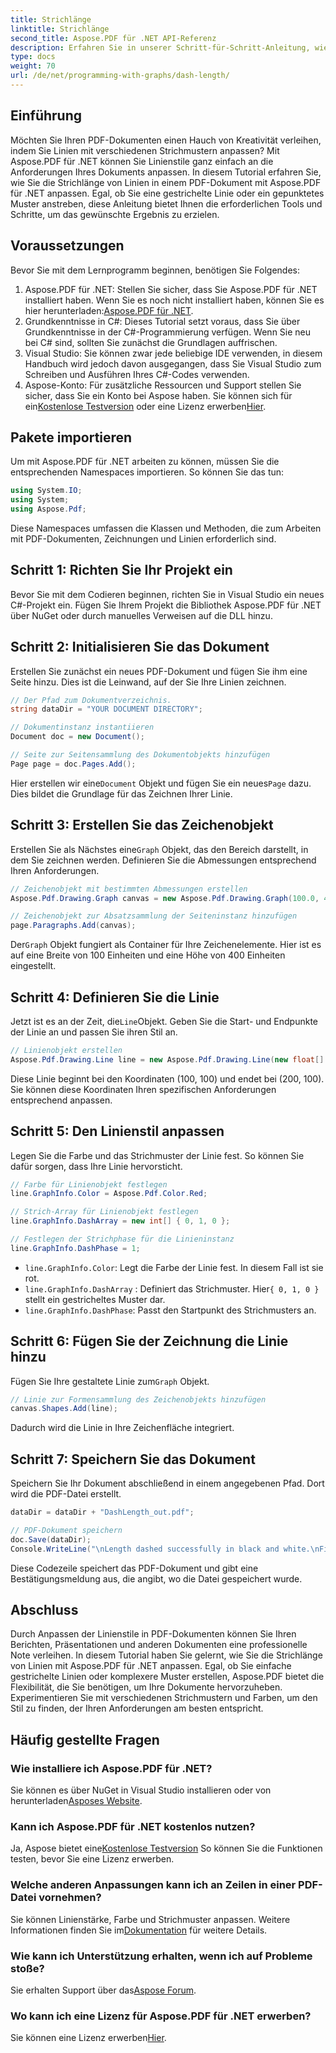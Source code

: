 ```yaml
---
title: Strichlänge
linktitle: Strichlänge
second_title: Aspose.PDF für .NET API-Referenz
description: Erfahren Sie in unserer Schritt-für-Schritt-Anleitung, wie Sie Strichmuster in PDFs mit Aspose.PDF für .NET anpassen. Perfekt, um Ihren Dokumenten Stil zu verleihen.
type: docs
weight: 70
url: /de/net/programming-with-graphs/dash-length/
---
```

## Einführung

Möchten Sie Ihren PDF-Dokumenten einen Hauch von Kreativität verleihen, indem Sie Linien mit verschiedenen Strichmustern anpassen? Mit Aspose.PDF für .NET können Sie Linienstile ganz einfach an die Anforderungen Ihres Dokuments anpassen. In diesem Tutorial erfahren Sie, wie Sie die Strichlänge von Linien in einem PDF-Dokument mit Aspose.PDF für .NET anpassen. Egal, ob Sie eine gestrichelte Linie oder ein gepunktetes Muster anstreben, diese Anleitung bietet Ihnen die erforderlichen Tools und Schritte, um das gewünschte Ergebnis zu erzielen.

## Voraussetzungen

Bevor Sie mit dem Lernprogramm beginnen, benötigen Sie Folgendes:

1. Aspose.PDF für .NET: Stellen Sie sicher, dass Sie Aspose.PDF für .NET installiert haben. Wenn Sie es noch nicht installiert haben, können Sie es hier herunterladen:[Aspose.PDF für .NET](https://releases.aspose.com/pdf/net/).
2. Grundkenntnisse in C#: Dieses Tutorial setzt voraus, dass Sie über Grundkenntnisse in der C#-Programmierung verfügen. Wenn Sie neu bei C# sind, sollten Sie zunächst die Grundlagen auffrischen.
3. Visual Studio: Sie können zwar jede beliebige IDE verwenden, in diesem Handbuch wird jedoch davon ausgegangen, dass Sie Visual Studio zum Schreiben und Ausführen Ihres C#-Codes verwenden.
4.  Aspose-Konto: Für zusätzliche Ressourcen und Support stellen Sie sicher, dass Sie ein Konto bei Aspose haben. Sie können sich für ein[Kostenlose Testversion](https://releases.aspose.com/) oder eine Lizenz erwerben[Hier](https://purchase.aspose.com/buy).

## Pakete importieren

Um mit Aspose.PDF für .NET arbeiten zu können, müssen Sie die entsprechenden Namespaces importieren. So können Sie das tun:

```csharp
using System.IO;
using System;
using Aspose.Pdf;
```

Diese Namespaces umfassen die Klassen und Methoden, die zum Arbeiten mit PDF-Dokumenten, Zeichnungen und Linien erforderlich sind.

## Schritt 1: Richten Sie Ihr Projekt ein

Bevor Sie mit dem Codieren beginnen, richten Sie in Visual Studio ein neues C#-Projekt ein. Fügen Sie Ihrem Projekt die Bibliothek Aspose.PDF für .NET über NuGet oder durch manuelles Verweisen auf die DLL hinzu. 

## Schritt 2: Initialisieren Sie das Dokument

Erstellen Sie zunächst ein neues PDF-Dokument und fügen Sie ihm eine Seite hinzu. Dies ist die Leinwand, auf der Sie Ihre Linien zeichnen.

```csharp
// Der Pfad zum Dokumentverzeichnis.
string dataDir = "YOUR DOCUMENT DIRECTORY";

// Dokumentinstanz instantiieren
Document doc = new Document();

// Seite zur Seitensammlung des Dokumentobjekts hinzufügen
Page page = doc.Pages.Add();
```

 Hier erstellen wir eine`Document` Objekt und fügen Sie ein neues`Page` dazu. Dies bildet die Grundlage für das Zeichnen Ihrer Linie.

## Schritt 3: Erstellen Sie das Zeichenobjekt

 Erstellen Sie als Nächstes eine`Graph` Objekt, das den Bereich darstellt, in dem Sie zeichnen werden. Definieren Sie die Abmessungen entsprechend Ihren Anforderungen.

```csharp
// Zeichenobjekt mit bestimmten Abmessungen erstellen
Aspose.Pdf.Drawing.Graph canvas = new Aspose.Pdf.Drawing.Graph(100.0, 400.0);

// Zeichenobjekt zur Absatzsammlung der Seiteninstanz hinzufügen
page.Paragraphs.Add(canvas);
```

 Der`Graph` Objekt fungiert als Container für Ihre Zeichenelemente. Hier ist es auf eine Breite von 100 Einheiten und eine Höhe von 400 Einheiten eingestellt.

## Schritt 4: Definieren Sie die Linie

 Jetzt ist es an der Zeit, die`Line`Objekt. Geben Sie die Start- und Endpunkte der Linie an und passen Sie ihren Stil an.

```csharp
// Linienobjekt erstellen
Aspose.Pdf.Drawing.Line line = new Aspose.Pdf.Drawing.Line(new float[] { 100, 100, 200, 100 });
```

Diese Linie beginnt bei den Koordinaten (100, 100) und endet bei (200, 100). Sie können diese Koordinaten Ihren spezifischen Anforderungen entsprechend anpassen.

## Schritt 5: Den Linienstil anpassen

Legen Sie die Farbe und das Strichmuster der Linie fest. So können Sie dafür sorgen, dass Ihre Linie hervorsticht.

```csharp
// Farbe für Linienobjekt festlegen
line.GraphInfo.Color = Aspose.Pdf.Color.Red;

// Strich-Array für Linienobjekt festlegen
line.GraphInfo.DashArray = new int[] { 0, 1, 0 };

// Festlegen der Strichphase für die Linieninstanz
line.GraphInfo.DashPhase = 1;
```

- `line.GraphInfo.Color`: Legt die Farbe der Linie fest. In diesem Fall ist sie rot.
- `line.GraphInfo.DashArray` : Definiert das Strichmuster. Hier`{ 0, 1, 0 }` stellt ein gestricheltes Muster dar.
- `line.GraphInfo.DashPhase`: Passt den Startpunkt des Strichmusters an.

## Schritt 6: Fügen Sie der Zeichnung die Linie hinzu

 Fügen Sie Ihre gestaltete Linie zum`Graph` Objekt.

```csharp
// Linie zur Formensammlung des Zeichenobjekts hinzufügen
canvas.Shapes.Add(line);
```

Dadurch wird die Linie in Ihre Zeichenfläche integriert.

## Schritt 7: Speichern Sie das Dokument

Speichern Sie Ihr Dokument abschließend in einem angegebenen Pfad. Dort wird die PDF-Datei erstellt.

```csharp
dataDir = dataDir + "DashLength_out.pdf";

// PDF-Dokument speichern
doc.Save(dataDir);
Console.WriteLine("\nLength dashed successfully in black and white.\nFile saved at " + dataDir);
```

Diese Codezeile speichert das PDF-Dokument und gibt eine Bestätigungsmeldung aus, die angibt, wo die Datei gespeichert wurde.

## Abschluss

Durch Anpassen der Linienstile in PDF-Dokumenten können Sie Ihren Berichten, Präsentationen und anderen Dokumenten eine professionelle Note verleihen. In diesem Tutorial haben Sie gelernt, wie Sie die Strichlänge von Linien mit Aspose.PDF für .NET anpassen. Egal, ob Sie einfache gestrichelte Linien oder komplexere Muster erstellen, Aspose.PDF bietet die Flexibilität, die Sie benötigen, um Ihre Dokumente hervorzuheben. Experimentieren Sie mit verschiedenen Strichmustern und Farben, um den Stil zu finden, der Ihren Anforderungen am besten entspricht.

## Häufig gestellte Fragen

### Wie installiere ich Aspose.PDF für .NET?
 Sie können es über NuGet in Visual Studio installieren oder von herunterladen[Asposes Website](https://releases.aspose.com/pdf/net/).

### Kann ich Aspose.PDF für .NET kostenlos nutzen?
 Ja, Aspose bietet eine[Kostenlose Testversion](https://releases.aspose.com/) So können Sie die Funktionen testen, bevor Sie eine Lizenz erwerben.

### Welche anderen Anpassungen kann ich an Zeilen in einer PDF-Datei vornehmen?
 Sie können Linienstärke, Farbe und Strichmuster anpassen. Weitere Informationen finden Sie im[Dokumentation](https://reference.aspose.com/pdf/net/) für weitere Details.

### Wie kann ich Unterstützung erhalten, wenn ich auf Probleme stoße?
 Sie erhalten Support über das[Aspose Forum](https://forum.aspose.com/c/pdf/10).

### Wo kann ich eine Lizenz für Aspose.PDF für .NET erwerben?
Sie können eine Lizenz erwerben[Hier](https://purchase.aspose.com/buy).